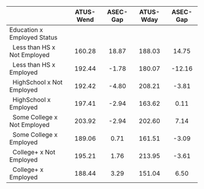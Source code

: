
|                      |    ATUS-Wend |     ASEC-Gap |    ATUS-Wday |     ASEC-Gap |
| -------------------- | :----------: | :----------: | :----------: | :----------: |
| Education x Employed Status |              |              |              |              |
| &nbsp;&nbsp;Less than HS x Not Employed |       160.28 |        18.87 |       188.03 |        14.75 |
| &nbsp;&nbsp;Less than HS x Employed |       192.44 |        -1.78 |       180.07 |       -12.16 |
| &nbsp;&nbsp;HighSchool x Not Employed |       192.42 |        -4.80 |       208.21 |        -3.81 |
| &nbsp;&nbsp;HighSchool x Employed |       197.41 |        -2.94 |       163.62 |         0.11 |
| &nbsp;&nbsp;Some College x Not Employed |       203.92 |        -2.94 |       202.60 |         7.14 |
| &nbsp;&nbsp;Some College x Employed |       189.06 |         0.71 |       161.51 |        -3.09 |
| &nbsp;&nbsp;College+ x Not Employed |       195.21 |         1.76 |       213.95 |        -3.61 |
| &nbsp;&nbsp;College+ x Employed |       188.44 |         3.29 |       151.04 |         6.50 |


